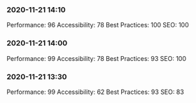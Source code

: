 ### 2020-11-21 14:10

Performance: 96
Accessibility: 78
Best Practices: 100
SEO: 100

### 2020-11-21 14:00

Performance: 99
Accessibility: 78
Best Practices: 93
SEO: 100

### 2020-11-21 13:30

Performance: 99
Accessibility: 62
Best Practices: 93
SEO: 83
